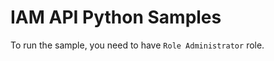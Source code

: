 
IAM API Python Samples
======================


To run the sample, you need to have `Role Administrator` role.
